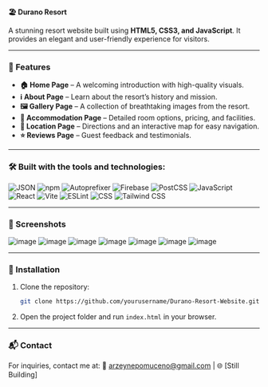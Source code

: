 **🏖️ Durano Resort**

A stunning resort website built using **HTML5, CSS3, and JavaScript**. It provides an elegant and user-friendly experience for visitors.

---

### 🌟 Features
- **🏠 Home Page** – A welcoming introduction with high-quality visuals.
- **ℹ️ About Page** – Learn about the resort’s history and mission.
- **🖼️ Gallery Page** – A collection of breathtaking images from the resort.
- **🏡 Accommodation Page** – Detailed room options, pricing, and facilities.
- **📍 Location Page** – Directions and an interactive map for easy navigation.
- **⭐ Reviews Page** – Guest feedback and testimonials.

---

### 🛠️ Built with the tools and technologies:

![JSON](https://img.shields.io/badge/JSON-000000?style=flat-square&logo=json&logoColor=white)
![npm](https://img.shields.io/badge/npm-CB3837?style=flat-square&logo=npm&logoColor=white)
![Autoprefixer](https://img.shields.io/badge/Autoprefixer-DD3735?style=flat-square&logo=postcss&logoColor=white)
![Firebase](https://img.shields.io/badge/Firebase-FFCA28?style=flat-square&logo=firebase&logoColor=white)
![PostCSS](https://img.shields.io/badge/PostCSS-DD3735?style=flat-square&logo=postcss&logoColor=white)
![JavaScript](https://img.shields.io/badge/JavaScript-F7DF1E?style=flat-square&logo=javascript&logoColor=black)
![React](https://img.shields.io/badge/React-61DAFB?style=flat-square&logo=react&logoColor=black)
![Vite](https://img.shields.io/badge/Vite-646CFF?style=flat-square&logo=vite&logoColor=white)
![ESLint](https://img.shields.io/badge/ESLint-4B32C3?style=flat-square&logo=eslint&logoColor=white)
![CSS](https://img.shields.io/badge/CSS-1572B6?style=flat-square&logo=css3&logoColor=white)
![Tailwind CSS](https://img.shields.io/badge/Tailwind_CSS-38B2AC?style=flat-square&logo=tailwind-css&logoColor=white)

---

### 📸 Screenshots
![image](https://github.com/user-attachments/assets/c57ce557-a2d9-4f37-95c1-23f6b3884f44)
![image](https://github.com/user-attachments/assets/68c1fcbc-be91-4f5c-ac77-0cc9217adf42)
![image](https://github.com/user-attachments/assets/a3f347aa-5d6f-4b43-9642-06eaae9a58c2)
![image](https://github.com/user-attachments/assets/a5ab5d6f-699f-401e-aaf7-af5d366b5aa3)
![image](https://github.com/user-attachments/assets/74309bd6-11a1-415f-8b95-9d9eb1a06400)
![image](https://github.com/user-attachments/assets/bf7bb569-dfcc-4c0e-aca4-e3adca090909)
![image](https://github.com/user-attachments/assets/8b70e194-615c-47e1-b604-ddb96b07002c)

---

### 🚀 Installation
1. Clone the repository:
   ```sh
   git clone https://github.com/yourusername/Durano-Resort-Website.git
   ```
2. Open the project folder and run `index.html` in your browser.

---

### 📬 Contact
For inquiries, contact me at:
📧 arzeynepomuceno@gmail.com | 🌐 [Still Building]

